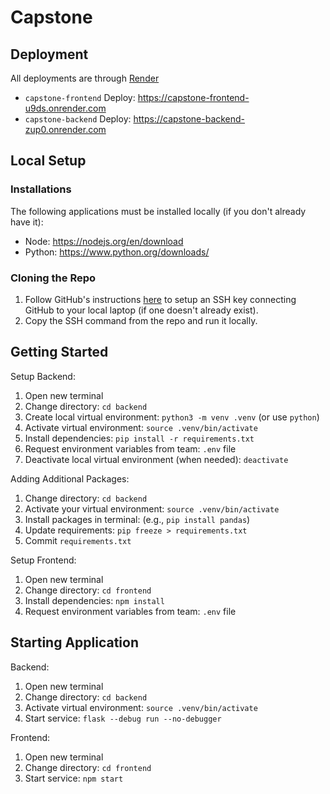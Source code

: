 # Capstone

## Deployment
All deployments are through [Render](https://dashboard.render.com/)
- `capstone-frontend` Deploy: https://capstone-frontend-u9ds.onrender.com
- `capstone-backend` Deploy: https://capstone-backend-zup0.onrender.com

## Local Setup

### Installations
The following applications must be installed locally (if you don't already have it):
- Node: https://nodejs.org/en/download
- Python: https://www.python.org/downloads/

### Cloning the Repo
1. Follow GitHub's instructions [here](https://docs.github.com/en/authentication/connecting-to-github-with-ssh/generating-a-new-ssh-key-and-adding-it-to-the-ssh-agent) to setup an SSH key connecting GitHub to your local laptop (if one doesn't already exist).
2. Copy the SSH command from the repo and run it locally.

## Getting Started

Setup Backend:
1. Open new terminal
2. Change directory: `cd backend`
3. Create local virtual environment: `python3 -m venv .venv` (or use `python`)
4. Activate virtual environment: `source .venv/bin/activate`
5. Install dependencies: `pip install -r requirements.txt`
6. Request environment variables from team: `.env` file
7. Deactivate local virtual environment (when needed): `deactivate`

Adding Additional Packages:
1. Change directory: `cd backend`
2. Activate your virtual environment: `source .venv/bin/activate`
3. Install packages in terminal: (e.g., `pip install pandas`)
4. Update requirements: `pip freeze > requirements.txt`
5. Commit `requirements.txt`

Setup Frontend:
1. Open new terminal
2. Change directory: `cd frontend`
3. Install dependencies: `npm install`
4. Request environment variables from team: `.env` file

## Starting Application

Backend:
1. Open new terminal
2. Change directory: `cd backend`
3. Activate virtual environment: `source .venv/bin/activate`
4. Start service: `flask --debug run --no-debugger`

Frontend:
1. Open new terminal
2. Change directory: `cd frontend`
3. Start service: `npm start`

